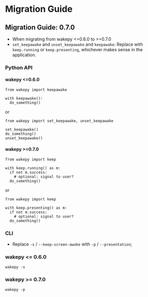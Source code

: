 # Migration Guide
## Migration Guide: 0.7.0

- When migrating from wakepy <=0.6.0 to >=0.7.0 
-  `set_keepawake` and `unset_keepawake` and `keepawake`: Replace with `keep.running` or `keep.presenting`, whichever makes sense in the application.

### Python API
#### wakepy <=0.6.0
```{code-block} python
from wakepy import keepawake

with keepawake():
  do_something()
```

or 

```{code-block} python
from wakepy import set_keepawake, unset_keepawake

set_keepawake()
do_something()
unset_keepawake()
```

#### wakepy >=0.7.0
```{code-block} python
from wakepy import keep

with keep.running() as m:
  if not m.success:
    # optional: signal to user?
  do_something()
```

or

```{code-block} python
from wakepy import keep

with keep.presenting() as m:
  if not m.success:
    # optional: signal to user?
  do_something()
```

### CLI

- Replace `-s` / `--keep-screen-awake` with `-p` / `--presentation`;

### wakepy <= 0.6.0
```
wakepy -s
```
### wakepy >= 0.7.0
```
wakepy -p
```
